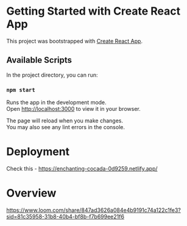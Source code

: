 # Getting Started with Create React App

This project was bootstrapped with [Create React App](https://github.com/facebook/create-react-app).

## Available Scripts

In the project directory, you can run:

### `npm start`

Runs the app in the development mode.\
Open [http://localhost:3000](http://localhost:3000) to view it in your browser.

The page will reload when you make changes.\
You may also see any lint errors in the console.

# Deployment

Check this - https://enchanting-cocada-0d9259.netlify.app/

# Overview

https://www.loom.com/share/847ad3626a084e4b9191c74a122c1fe3?sid=81c35958-31b8-40b4-bf8b-f7b699ee21f6

